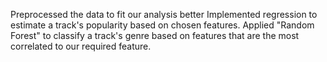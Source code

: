 Preprocessed the data to fit our analysis better Implemented regression to estimate a track's popularity based on chosen features. Applied "Random Forest" to classify a track's genre based on features that are the most correlated to our required feature.
